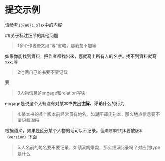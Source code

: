 # 提交示例
 请参考`137W071.xlsx`中的内容

##关于标注细节的其他问题
>1多个作者原文用“等”省略，那我加不加等   

如果你能找到資料，把作者都找出來，那就寫上所有人的名字。找不到資料就寫`xxx;等`

>2他俩自己的书要不要记载  

要

>3人物信息的engage和relation写啥

engage是说这个人有没有对某本书做出**注解、评论**什么的行为

>4.某本书的某个版本前经常贯有地名，如潮阳郑氏刻本，那么地点信息要不要记载潮阳

根据语义，如果是区分某个人物的话可以不记录。但`潮阳郑氏刻本`要放`版本（version）`下面

>5.人名前的地名要不要记录，如绩溪胡秉虔，那么绩溪记录吗？对应到type是什么


